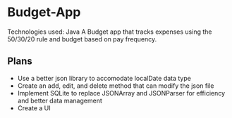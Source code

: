 # Budget-App
Technologies used: Java
A Budget app that tracks expenses using the 50/30/20 rule and budget based on pay frequency.

## Plans
- Use a better json library to accomodate localDate data type
- Create an add, edit, and delete method that can modify the json file
- Implement SQLite to replace JSONArray and JSONParser for efficiency and better data management
- Create a UI
